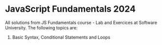 # JavaScript Fundamentals 2024

Аll solutions from JS Fundamentals course - Lab and Exercices at Software University. The following topics are:
1. Basic Syntax, Conditional Statements and Loops

